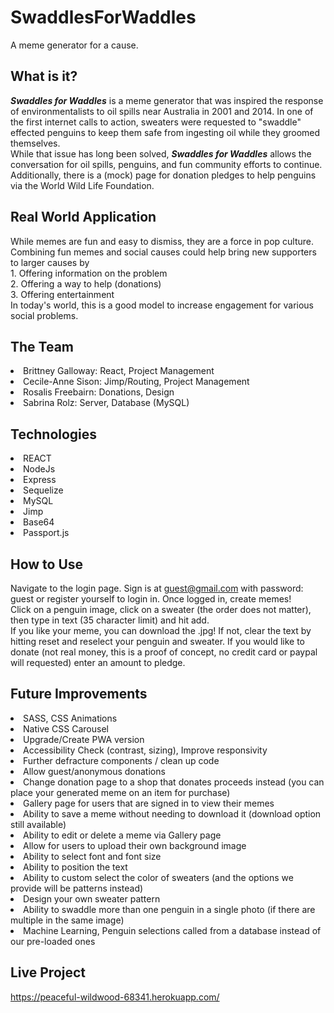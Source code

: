 # SwaddlesForWaddles

A meme generator for a cause.

## What is it?

**_Swaddles for Waddles_** is a meme generator that was inspired the response of environmentalists to oil spills near Australia in 2001 and 2014. In one of the first internet calls to action, sweaters were requested to "swaddle" effected penguins to keep them safe from ingesting oil while they groomed themselves.</br>
While that issue has long been solved, **_Swaddles for Waddles_** allows the conversation for oil spills, penguins, and fun community efforts to continue. Additionally, there is a (mock) page for donation pledges to help penguins via the World Wild Life Foundation.

## Real World Application

While memes are fun and easy to dismiss, they are a force in pop culture. Combining fun memes and social causes could help bring new supporters to larger causes by </br>1. Offering information on the problem </br>2. Offering a way to help (donations)</br> 3. Offering entertainment</br> In today's world, this is a good model to increase engagement for various social problems.

## The Team

<li>Brittney Galloway: React, Project Management</li>
<li>Cecile-Anne Sison: Jimp/Routing, Project Management</li>
<li>Rosalis Freebairn:  Donations, Design</li>
<li>Sabrina Rolz: Server, Database (MySQL)</li>

## Technologies

<li>REACT</li>
<li>NodeJs</li>
<li>Express</li>
<li>Sequelize</li>
<li>MySQL</li>
<li>Jimp</li>
<li>Base64</li>
<li>Passport.js</li>

## How to Use

Navigate to the login page. Sign is at guest@gmail.com with password: guest or register yourself to login in.
Once logged in, create memes!</br>
Click on a penguin image, click on a sweater (the order does not matter), then type in text (35 character limit) and hit add. </br>
If you like your meme, you can download the .jpg! If not, clear the text by hitting reset and reselect your penguin and sweater.
If you would like to donate (not real money, this is a proof of concept, no credit card or paypal will requested) enter an amount to pledge.

## Future Improvements

<li>SASS, CSS Animations</li>
<li>Native CSS Carousel</li>
<li>Upgrade/Create PWA version</li>
<li>Accessibility Check (contrast, sizing), Improve responsivity</li>
<li>Further defracture components / clean up code</li>
<li>Allow guest/anonymous donations</li>
<li>Change donation page to a shop that donates proceeds instead (you can place your generated meme on an item for purchase)</li>
<li>Gallery page for users that are signed in to view their memes</li>
<li>Ability to save a meme without needing to download it (download option still available)</li>
<li>Ability to edit or delete a meme via Gallery page</li>
<li>Allow for users to upload their own background image</li>
<li>Ability to select font and font size</li>
<li>Ability to position the text</li>
<li>Ability to custom select the color of sweaters (and the options we provide will be patterns instead)</li>
<li>Design your own sweater pattern </li>
<li>Ability to swaddle more than one penguin in a single photo (if there are multiple in the same image)</li>
<li>Machine Learning, Penguin selections called from a database instead of our pre-loaded ones</li>

## Live Project

https://peaceful-wildwood-68341.herokuapp.com/
